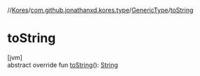 //[Kores](../../../index.md)/[com.github.jonathanxd.kores.type](../index.md)/[GenericType](index.md)/[toString](to-string.md)

# toString

[jvm]\
abstract override fun [toString](to-string.md)(): [String](https://kotlinlang.org/api/latest/jvm/stdlib/kotlin/-string/index.html)
